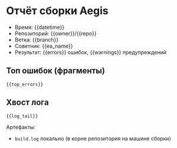 # Отчёт сборки Aegis

- Время: {{datetime}}
- Репозиторий: {{owner}}/{{repo}}
- Ветка: {{branch}}
- Советник: {{ea_name}}
- Результат: {{errors}} ошибок, {{warnings}} предупреждений

## Топ ошибок (фрагменты)
```
{{top_errors}}
```

## Хвост лога
```
{{log_tail}}
```

Артефакты:
- `build.log` локально (в корне репозитория на машине сборки)